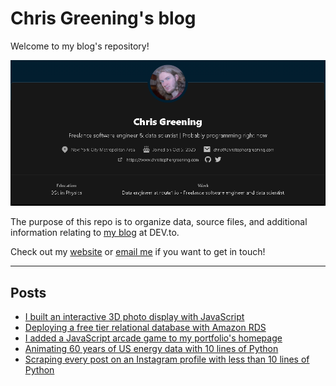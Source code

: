 # Chris Greening's blog

Welcome to my blog's repository! 

![Screenshot of Chris Greening's profile on DEV.to](https://github.com/chris-greening/chris-greening-blog/blob/main/media/devto.PNG)

The purpose of this repo is to organize data, source files, and additional information relating to [my blog](https://dev.to/chrisgreening) at DEV.to.

Check out my [website](https://www.christophergreening.com/) or <a href="mailto:chris@christophergreening.com">email me</a> if you want to get in touch!

---

## Posts
- [I built an interactive 3D photo display with JavaScript](https://github.com/chris-greening/chris-greening-blog/tree/main/posts/I%20built%20an%20interactive%203D%20photo%20display%20with%20JavaScript)
- [Deploying a free tier relational database with Amazon RDS](https://github.com/chris-greening/chris-greening-blog/tree/main/posts/Deploying%20a%20free%20tier%20relational%20database%20with%20Amazon%20RDS)
- [I added a JavaScript arcade game to my portfolio's homepage](https://github.com/chris-greening/chris-greening-blog/tree/main/posts/I%20added%20a%20JavaScript%20arcade%20game%20to%20my%20portfolio's%20homepage)
- [Animating 60 years of US energy data with 10 lines of Python](https://github.com/chris-greening/chris-greening-blog/tree/main/posts/Animating%2060%20years%20of%20US%20energy%20data%20with%2010%20lines%20of%20Python)
- [Scraping every post on an Instagram profile with less than 10 lines of Python](https://github.com/chris-greening/chris-greening-blog/tree/main/posts/Scraping%20every%20post%20on%20an%20Instagram%20profile%20with%20less%20than%2010%20lines%20of%20Python)
